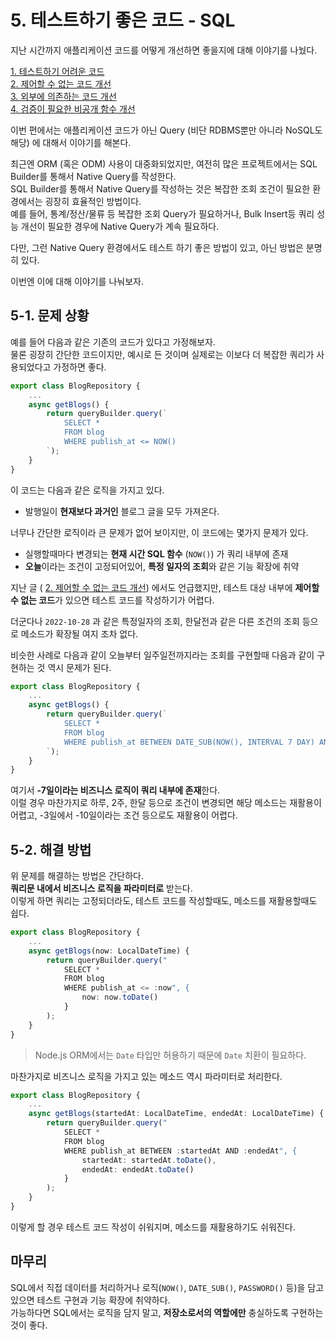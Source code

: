 # 5. 테스트하기 좋은 코드 - SQL

지난 시간까지 애플리케이션 코드를 어떻게 개선하면 좋을지에 대해 이야기를 나눴다.

[1. 테스트하기 어려운 코드](https://jojoldu.tistory.com/674)  
[2. 제어할 수 없는 코드 개선](https://jojoldu.tistory.com/676)  
[3. 외부에 의존하는 코드 개선](https://jojoldu.tistory.com/680)  
[4. 검증이 필요한 비공개 함수 개선](https://jojoldu.tistory.com/681)  

이번 편에서는 애플리케이션 코드가 아닌 Query (비단 RDBMS뿐만 아니라 NoSQL도 해당) 에 대해서 이야기를 해본다.  
  
최근엔 ORM (혹은 ODM) 사용이 대중화되었지만, 여전히 많은 프로젝트에서는 SQL Builder를 통해서 Native Query를 작성한다.  
SQL Builder를 통해서 Native Query를 작성하는 것은 복잡한 조회 조건이 필요한 환경에서는 굉장히 효율적인 방법이다.  
예를 들어, 통계/정산/물류 등 복잡한 조회 Query가 필요하거나, Bulk Insert등 쿼리 성능 개선이 필요한 경우에 Native Query가 계속 필요하다.      
  
다만, 그런 Native Query 환경에서도 테스트 하기 좋은 방법이 있고, 아닌 방법은 분명히 있다.  
  
이번엔 이에 대해 이야기를 나눠보자. 

## 5-1. 문제 상황

예를 들어 다음과 같은 기존의 코드가 있다고 가정해보자.  
물론 굉장히 간단한 코드이지만, 예시로 든 것이며 실제로는 이보다 더 복잡한 쿼리가 사용되었다고 가정하면 좋다.

```ts
export class BlogRepository {
	...
	async getBlogs() {
		return queryBuilder.query(`
			SELECT *
			FROM blog
			WHERE publish_at <= NOW()
		`);
	}
}
```

이 코드는 다음과 같은 로직을 가지고 있다.

* 발행일이 **현재보다 과거인** 블로그 글을 모두 가져온다.

너무나 간단한 로직이라 큰 문제가 없어 보이지만, 이 코드에는 몇가지 문제가 있다.

* 실행할때마다 변경되는 **현재 시간 SQL 함수** (`NOW()`) 가 쿼리 내부에 존재
* **오늘**이라는 조건이 고정되어있어, **특정 일자의 조회**와 같은 기능 확장에 취약

지난 글 ( [2. 제어할 수 없는 코드 개선](https://jojoldu.tistory.com/676)) 에서도 언급했지만, 테스트 대상 내부에 **제어할 수 없는 코드**가 있으면 테스트 코드를 작성하기가 어렵다.  
  
더군다나 `2022-10-28` 과 같은 특정일자의 조회, 한달전과 같은 다른 조건의 조회 등으로 메소드가 확장될 여지 조차 없다.  
  
비슷한 사례로 다음과 같이 오늘부터 일주일전까지라는 조회를 구현할때 다음과 같이 구현하는 것 역시 문제가 된다.

```ts
export class BlogRepository {
	...
	async getBlogs() {
		return queryBuilder.query(`
			SELECT *
			FROM blog
			WHERE publish_at BETWEEN DATE_SUB(NOW(), INTERVAL 7 DAY) AND NOW()
		`);
	}
}
```

여기서 **-7일이라는 비즈니스 로직이 쿼리 내부에 존재**한다.  
이럴 경우 마찬가지로 하루, 2주, 한달 등으로 조건이 변경되면 해당 메소드는 재활용이 어렵고, -3일에서 -10일이라는 조건 등으로도 재활용이 어렵다.  

## 5-2. 해결 방법

위 문제를 해결하는 방법은 간단하다.  
**쿼리문 내에서 비즈니스 로직을 파라미터로** 받는다.  
이렇게 하면 쿼리는 고정되더라도, 테스트 코드를 작성할때도, 메소드를 재활용할때도 쉽다.

```ts
export class BlogRepository {
	...
	async getBlogs(now: LocalDateTime) {
		return queryBuilder.query("
			SELECT *
			FROM blog
			WHERE publish_at <= :now", { 
				now: now.toDate() 
			}
		);
	}
}
```

> Node.js ORM에서는 `Date` 타입만 허용하기 때문에 `Date` 치환이 필요하다.

마찬가지로 비즈니스 로직을 가지고 있는 메소드 역시 파라미터로 처리한다.

```ts
export class BlogRepository {
	...
	async getBlogs(startedAt: LocalDateTime, endedAt: LocalDateTime) {
		return queryBuilder.query("
			SELECT *
			FROM blog
			WHERE publish_at BETWEEN :startedAt AND :endedAt", { 
				startedAt: startedAt.toDate(),
				endedAt: endedAt.toDate()
			}
		);
	}
}
```

이렇게 할 경우 테스트 코드 작성이 쉬워지며, 메소드를 재활용하기도 쉬워진다.
## 마무리

SQL에서 직접 데이터를 처리하거나 로직(`NOW()`, `DATE_SUB()`, `PASSWORD()` 등)을 담고 있으면 테스트 구현과 기능 확장에 취약하다.  
가능하다면 SQL에서는 로직을 담지 말고, **저장소로서의 역할에만** 충실하도록 구현하는 것이 좋다.